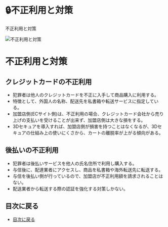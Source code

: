 # :lock:不正利用と対策
不正利用と対策

![不正利用と対策](https://github.com/commerble/ecspec/blob/master/specs/media/unauthorizeduse.jpg)

# 不正利用と対策

## クレジットカードの不正利用
- 犯罪者は他人のクレジットカードを不正に入手して商品購入に利用する。
- 特徴として、外国人の名称、配送先を私書箱や転送サービスに指定している。
- 加盟店側(ECサイト側)は、不正利用の場合、クレジットカード会社から売り上げの支払いを受けることが出来ず、加盟店側は大きな損をする。
- 3Dセキュアを導入すれば、加盟店側が損害を持つことはなくなるが、3Dセキュアの仕組み上の使いにくさから、カートの離脱率が上がる傾向がある。


## 後払いの不正利用
- 犯罪者は後払いサービスを他人の氏名住所で利用し購入する。
- 与信後に、配達業者にアクセスし、商品を私書箱や海外転送先に転送する。
- 与信を後払い側が行っているので、加盟店が不正利用額を請求されることはない。
- 配送業者から転送する際の認証を強化する対策しかない。


## 目次に戻る
- [目次に戻る](https://github.com/commerble/ecspec/blob/master/Readme.md)

